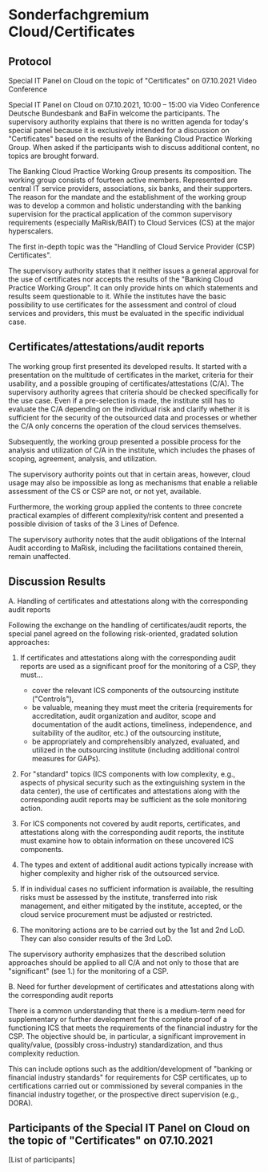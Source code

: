 # Sonderfachgremium Cloud/Certificates

## Protocol
Special IT Panel on Cloud on the topic of "Certificates" on 07.10.2021
Video Conference

Special IT Panel on Cloud on 07.10.2021, 10:00 – 15:00 via Video Conference
Deutsche Bundesbank and BaFin welcome the participants. The supervisory authority explains that there is no written agenda for today's special panel because it is exclusively intended for a discussion on "Certificates" based on the results of the Banking Cloud Practice Working Group. When asked if the participants wish to discuss additional content, no topics are brought forward.

The Banking Cloud Practice Working Group presents its composition. The working group consists of fourteen active members. Represented are central IT service providers, associations, six banks, and their supporters. The reason for the mandate and the establishment of the working group was to develop a common and holistic understanding with the banking supervision for the practical application of the common supervisory requirements (especially MaRisk/BAIT) to Cloud Services (CS) at the major hyperscalers.

The first in-depth topic was the "Handling of Cloud Service Provider (CSP) Certificates".

The supervisory authority states that it neither issues a general approval for the use of certificates nor accepts the results of the "Banking Cloud Practice Working Group". It can only provide hints on which statements and results seem questionable to it. While the institutes have the basic possibility to use certificates for the assessment and control of cloud services and providers, this must be evaluated in the specific individual case.

## Certificates/attestations/audit reports
The working group first presented its developed results.
It started with a presentation on the multitude of certificates in the market, criteria for their usability, and a possible grouping of certificates/attestations (C/A). The supervisory authority agrees that criteria should be checked specifically for the use case. Even if a pre-selection is made, the institute still has to evaluate the C/A depending on the individual risk and clarify whether it is sufficient for the security of the outsourced data and processes or whether the C/A only concerns the operation of the cloud services themselves.

Subsequently, the working group presented a possible process for the analysis and utilization of C/A in the institute, which includes the phases of scoping, agreement, analysis, and utilization.

The supervisory authority points out that in certain areas, however, cloud usage may also be impossible as long as mechanisms that enable a reliable assessment of the CS or CSP are not, or not yet, available.

Furthermore, the working group applied the contents to three concrete practical examples of different complexity/risk content and presented a possible division of tasks of the 3 Lines of Defence.

The supervisory authority notes that the audit obligations of the Internal Audit according to MaRisk, including the facilitations contained therein, remain unaffected.

## Discussion Results
A. Handling of certificates and attestations along with the corresponding audit reports

Following the exchange on the handling of certificates/audit reports, the special panel agreed on the following risk-oriented, gradated solution approaches:

1. If certificates and attestations along with the corresponding audit reports are used as a significant proof for the monitoring of a CSP, they must...
   - cover the relevant ICS components of the outsourcing institute ("Controls"),
   - be valuable, meaning they must meet the criteria (requirements for accreditation, audit organization and auditor, scope and documentation of the audit actions, timeliness, independence, and suitability of the auditor, etc.) of the outsourcing institute,
   - be appropriately and comprehensibly analyzed, evaluated, and utilized in the outsourcing institute (including additional control measures for GAPs).

2. For "standard" topics (ICS components with low complexity, e.g., aspects of physical security such as the extinguishing system in the data center), the use of certificates and attestations along with the corresponding audit reports may be sufficient as the sole monitoring action.

3. For ICS components not covered by audit reports, certificates, and attestations along with the corresponding audit reports, the institute must examine how to obtain information on these uncovered ICS components.

4. The types and extent of additional audit actions typically increase with higher complexity and higher risk of the outsourced service.

5. If in individual cases no sufficient information is available, the resulting risks must be assessed by the institute, transferred into risk management, and either mitigated by the institute, accepted, or the cloud service procurement must be adjusted or restricted.

6. The monitoring actions are to be carried out by the 1st and 2nd LoD. They can also consider results of the 3rd LoD.

The supervisory authority emphasizes that the described solution approaches should be applied to all C/A and not only to those that are "significant" (see 1.) for the monitoring of a CSP.

B. Need for further development of certificates and attestations along with the corresponding audit reports

There is a common understanding that there is a medium-term need for supplementary or further development for the complete proof of a functioning ICS that meets the requirements of the financial industry for the CSP. The objective should be, in particular, a significant improvement in quality/value, (possibly cross-industry) standardization, and thus complexity reduction.

This can include options such as the addition/development of "banking or financial industry standards" for requirements for CSP certificates, up to certifications carried out or commissioned by several companies in the financial industry together, or the prospective direct supervision (e.g., DORA).

## Participants of the Special IT Panel on Cloud on the topic of "Certificates" on 07.10.2021
[List of participants]

